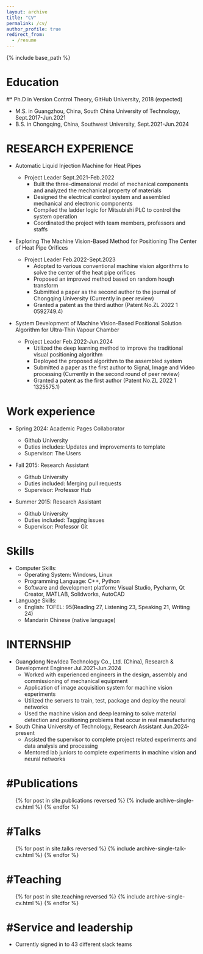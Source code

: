 ```yaml
---
layout: archive
title: "CV"
permalink: /cv/
author_profile: true
redirect_from:
  - /resume
---
```


{% include base_path %}

Education
======
#* Ph.D in Version Control Theory, GitHub University, 2018 (expected)
* M.S. in Guangzhou, China, South China University of Technology, Sept.2017-Jun.2021
* B.S. in Chongqing, China, Southwest University, Sept.2021-Jun.2024

RESEARCH EXPERIENCE
======
* Automatic Liquid Injection Machine for Heat Pipes
  * Project Leader	Sept.2021-Feb.2022
    * Built the three-dimensional model of mechanical components and analyzed the mechanical property of materials
    * Designed the electrical control system and assembled mechanical and electronic components
    * Compiled the ladder logic for Mitsubishi PLC to control the system operation
    * Coordinated the project with team members, professors and staffs

* Exploring The Machine Vision-Based Method for Positioning The Center of Heat Pipe Orifices
  * Project Leader	Feb.2022-Sept.2023
    * Adopted to various conventional machine vision algorithms to solve the center of the heat pipe orifices
    * Proposed an improved method based on random hough transform
    * Submitted a paper as the second author to the journal of Chongqing University (Currently in peer review)
    * Granted a patent as the third author (Patent No.ZL 2022 1 0592749.4)

* System Development of Machine Vision-Based Positional Solution Algorithm for Ultra-Thin Vapour Chamber
  * Project Leader	Feb.2022‐Jun.2024
    * Utilized the deep learning method to improve the traditional visual positioning algorithm
    * Deployed the proposed algorithm to the assembled system
    * Submitted a paper as the first author to Signal, Image and Video processing (Currently in the second round of peer review)
    * Granted a patent as the first author (Patent No.ZL 2022 1 1325575.1)

Work experience
======
* Spring 2024: Academic Pages Collaborator
  * Github University
  * Duties includes: Updates and improvements to template
  * Supervisor: The Users

* Fall 2015: Research Assistant
  * Github University
  * Duties included: Merging pull requests
  * Supervisor: Professor Hub

* Summer 2015: Research Assistant
  * Github University
  * Duties included: Tagging issues
  * Supervisor: Professor Git
  
Skills
======
* Computer Skills:
  * Operating System: Windows, Linux
  * Programming Language: C++, Python
  * Software and development platform: Visual Studio, Pycharm, Qt Creator, MATLAB, Solidworks, AutoCAD
* Language Skills:
  * English: TOFEL: 95(Reading 27, Listening 23, Speaking 21, Writing 24)
  * Mandarin Chinese (native language)

INTERNSHIP
======
* Guangdong NewIdea Technology Co., Ltd. (China), Research & Development Engineer	Jul.2021‐Jun.2024
  * Worked with experienced engineers in the design, assembly and commissioning of mechanical equipment
  * Application of image acquisition system for machine vision experiments
  * Utilized the servers to train, test, package and deploy the neural networks
  * Used the machine vision and deep learning to solve material detection and positioning problems that occur in real manufacturing
* South China University of Technology, Research Assistant	Jun.2024‐present
  * Assisted the supervisor to complete project related experiments and data analysis and processing
  * Mentored lab juniors to complete experiments in machine vision and neural networks

#Publications
======
  <ul>{% for post in site.publications reversed %}
    {% include archive-single-cv.html %}
  {% endfor %}</ul>
  
#Talks
======
  <ul>{% for post in site.talks reversed %}
    {% include archive-single-talk-cv.html  %}
  {% endfor %}</ul>
  
#Teaching
======
  <ul>{% for post in site.teaching reversed %}
    {% include archive-single-cv.html %}
  {% endfor %}</ul>
  
#Service and leadership
======
* Currently signed in to 43 different slack teams
